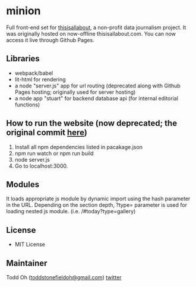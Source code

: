 # minion
Full front-end set for [thisisallabout](https://toddoh.com/thisisallabout), a non-profit data journalism project. It was originally hosted on now-offline thisisallabout.com. You can now access it live through Github Pages.

## Libraries
* webpack/babel
* lit-html for rendering
* a node "server.js" app for url routing (deprecated along with Github Pages hosting; originally used for server hosting)
* a node app "stuart" for backend database api (for internal editorial functions)

## How to run the website (now deprecated; the original commit [here](https://github.com/toddoh/thisisallabout/commit/1e7ecb230054e0113cde85fedfb1edf86f6a7557))
1. Install all npm dependencies listed in pacakage.json
2. npm run watch or npm run build
4. node server.js
5. Go to localhost:3000.

## Modules
It loads appropriate js module by dynamic import using the hash parameter in the URL. Depending on the section depth, ?type= parameter is used for loading nested js module. (i.e. /#today?type=gallery)

## License

* MIT License

## Maintainer

Todd Oh (toddstonefieldoh@gmail.com) [twitter](https://twitter.com/_toddoh)